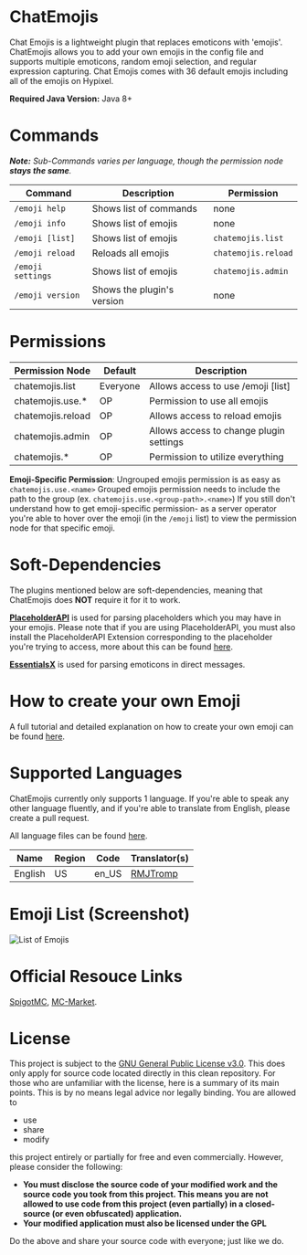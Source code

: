 # ChatEmojis
Chat Emojis is a lightweight plugin that replaces emoticons with 'emojis'.
ChatEmojis allows you to add your own emojis in the config file and supports multiple emoticons, random emoji selection, and regular expression capturing. Chat Emojis comes with 36 default emojis including all of the emojis on Hypixel.

**Required Java Version:** Java 8+

# Commands
***Note:** Sub-Commands varies per language, though the permission node **stays the same**.*

| Command | Description | Permission |
| ------  | ------ | ------ |
| `/emoji help` | Shows list of commands | none |
| `/emoji info` | Shows list of emojis | none |
| `/emoji [list]` | Shows list of emojis | `chatemojis.list` |
| `/emoji reload` | Reloads all emojis | `chatemojis.reload` |
| `/emoji settings` | Shows list of emojis | `chatemojis.admin` |
| `/emoji version` | Shows the plugin's version | none |

# Permissions
| Permission Node | Default | Description
| ------ | ------ | ------ |
| chatemojis.list | Everyone | Allows access to use /emoji [list] |
| chatemojis.use.* | OP | Permission to use all emojis |
| chatemojis.reload | OP | Allows access to reload emojis |
| chatemojis.admin | OP | Allows access to change plugin settings |
| chatemojis.* | OP | Permission to utilize everything |

**Emoji-Specific Permission**:
Ungrouped emojis permission is as easy as `chatemojis.use.<name>`
Grouped emojis permission needs to include the path to the group (ex. `chatemojis.use.<group-path>.<name>`)
If you still don't understand how to get emoji-specific permission- as a server operator you're able to hover over the emoji (in the `/emoji` list) to view the permission node for that specific emoji.

# Soft-Dependencies
The plugins mentioned below are soft-dependencies, meaning that ChatEmojis does **NOT** require it for it to work.

**[PlaceholderAPI](https://www.spigotmc.org/resources/placeholderapi.6245/)** is used for parsing placeholders which you may have in your emojis.
Please note that if you are using PlaceholderAPI, you must also install the PlaceholderAPI Extension corresponding to the placeholder you're trying to access, more about this can be found [here](https://github.com/PlaceholderAPI/PlaceholderAPI/wiki/Placeholders).

**[EssentialsX](https://www.spigotmc.org/resources/essentialsx.9089/)** is used for parsing emoticons in direct messages.

# How to create your own Emoji
A full tutorial and detailed explanation on how to create your own emoji can be found [here](https://github.com/Mxlvin/ChatEmojis/wiki/How-to-create-your-own-emoji).

# Supported Languages
ChatEmojis currently only supports 1 language. If you're able to speak any other language fluently,
and if you're able to translate from English, please create a pull request.

All language files can be found [here](https://github.com/Mxlvin/ChatEmojis/tree/2.2.1/src/main/resources/lang).

| Name | Region | Code | Translator(s) |
| ------ | ------ | ------ | ------ |
| English | US | en_US | [RMJTromp](https://github.com/Mxlvin) |

# Emoji List (Screenshot)
![List of Emojis](https://i.imgur.com/B0s6wga.png)

# Official Resouce Links
[SpigotMC](https://www.spigotmc.org/resources/chatemojis.88027/), [MC-Market](https://www.mc-market.org/resources/19063/).

# License
This project is subject to the [GNU General Public License v3.0](https://github.com/Mxlvin/ChatEmojis/blob/main/LICENSE). This does only apply for source code located directly in this clean repository.
For those who are unfamiliar with the license, here is a summary of its main points. This is by no means legal advice nor legally binding.
You are allowed to
 - use
 - share
 - modify

this project entirely or partially for free and even commercially. However, please consider the following:

 - **You must disclose the source code of your modified work and the source code you took from this project. This means you are not allowed to use code from this project (even partially) in a closed-source (or even obfuscated) application.**
 - **Your modified application must also be licensed under the GPL**

Do the above and share your source code with everyone; just like we do.
